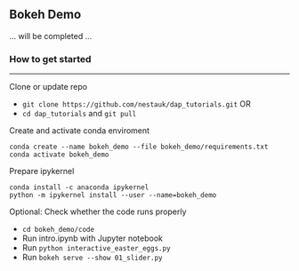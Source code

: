 ## Bokeh Demo

... will be completed ...


### How to get started
----

Clone or update repo

- ```git clone https://github.com/nestauk/dap_tutorials.git``` OR
- ```cd dap_tutorials``` and ```git pull``` 


Create and activate conda enviroment
```
conda create --name bokeh_demo --file bokeh_demo/requirements.txt
conda activate bokeh_demo
```

Prepare ipykernel

```
conda install -c anaconda ipykernel
python -m ipykernel install --user --name=bokeh_demo
```

Optional: Check whether the code runs properly

- `cd bokeh_demo/code`
- Run intro.ipynb with Jupyter notebook
- Run `python interactive_easter_eggs.py`
- Run `bokeh serve --show 01_slider.py`